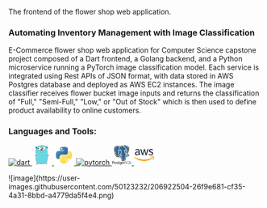 The frontend of the flower shop web application.

<h3 align="left">Automating Inventory Management with Image Classification</h3> 
<p align="left">E-Commerce flower shop web application for Computer Science capstone project composed of a Dart frontend, a Golang backend, and a Python microservice running a PyTorch image classification model. Each service is integrated using Rest APIs of JSON format, with data stored in AWS Postgres database and deployed as AWS EC2 instances. The image classifier receives flower bucket image inputs and returns the classification of "Full," "Semi-Full," "Low," or "Out of Stock" which is then used to define product availability to online customers.
  </p>
<p align="left">
</p>

<h3 align="left">Languages and Tools:</h3>
<p align="left"> <a href="https://dart.dev" target="_blank" rel="noreferrer"> <img src="https://www.vectorlogo.zone/logos/dartlang/dartlang-icon.svg" alt="dart" width="40" height="40"/> </a> <a href="https://golang.org" target="_blank" rel="noreferrer"> <img src="https://raw.githubusercontent.com/devicons/devicon/master/icons/go/go-original.svg" alt="go" width="40" height="40"/> </a>  <a href="https://www.python.org" target="_blank" rel="noreferrer"> <img src="https://raw.githubusercontent.com/devicons/devicon/master/icons/python/python-original.svg" alt="python" width="40" height="40"/> </a> <a href="https://pytorch.org/" target="_blank" rel="noreferrer"> <img src="https://www.vectorlogo.zone/logos/pytorch/pytorch-icon.svg" alt="pytorch" width="40" height="40"/> </a>
  <a href="https://www.postgresql.org" target="_blank" rel="noreferrer"> <img src="https://raw.githubusercontent.com/devicons/devicon/master/icons/postgresql/postgresql-original-wordmark.svg" alt="postgresql" width="40" height="40"/> </a>
 <a href="https://aws.amazon.com" target="_blank" rel="noreferrer"> <img src="https://raw.githubusercontent.com/devicons/devicon/master/icons/amazonwebservices/amazonwebservices-original-wordmark.svg" alt="aws" width="40" height="40"/> </a>  </p>
![image](https://user-images.githubusercontent.com/50123232/206922504-26f9e681-cf35-4a31-8bbd-a4779da5f4e4.png)
